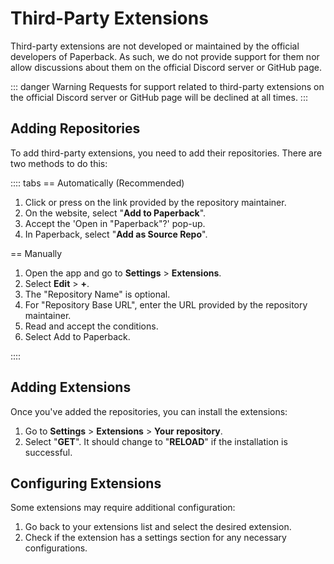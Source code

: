 # Third-Party Extensions

Third-party extensions are not developed or maintained by the official developers of Paperback. As such, we do not provide support for them nor allow discussions about them on the official Discord server or GitHub page.

::: danger Warning
Requests for support related to third-party extensions on the official Discord server or GitHub page will be declined at all times.
:::

## Adding Repositories

To add third-party extensions, you need to add their repositories. There are two methods to do this:

:::: tabs
== Automatically (Recommended)

1. Click or press on the link provided by the repository maintainer.
2. On the website, select "**Add to Paperback**".
3. Accept the 'Open in "Paperback"?' pop-up.
4. In Paperback, select "**Add as Source Repo**".

== Manually

1. Open the app and go to **Settings** > **Extensions**.
2. Select **Edit** > **+**.
3. The "Repository Name" is optional.
4. For "Repository Base URL", enter the URL provided by the repository maintainer.
5. Read and accept the conditions.
6. Select Add to Paperback.

::::

## Adding Extensions

Once you've added the repositories, you can install the extensions:

1. Go to **Settings** > **Extensions** > **Your repository**.
2. Select "**GET**". It should change to "**RELOAD**" if the installation is successful.

## Configuring Extensions

Some extensions may require additional configuration:

1. Go back to your extensions list and select the desired extension.
2. Check if the extension has a settings section for any necessary configurations.
